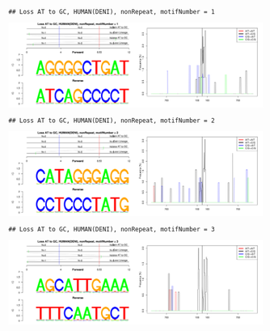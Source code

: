 

```
## Loss AT to GC, HUMAN(DENI), nonRepeat, motifNumber = 1
```

![plot of chunk motifPValues](figure/motifPValues1.png) 

```
## Loss AT to GC, HUMAN(DENI), nonRepeat, motifNumber = 2
```

![plot of chunk motifPValues](figure/motifPValues2.png) 

```
## Loss AT to GC, HUMAN(DENI), nonRepeat, motifNumber = 3
```

![plot of chunk motifPValues](figure/motifPValues3.png) 
  
